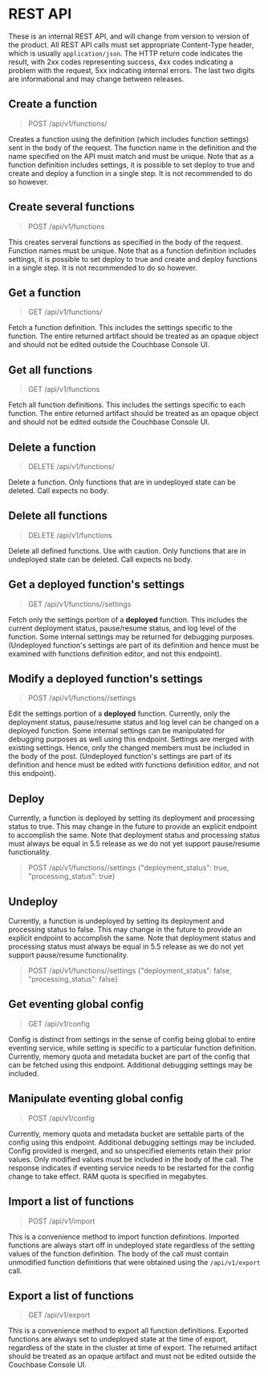 # REST API
These is an internal REST API, and will change from version to version of the product. All REST API calls must set appropriate Content-Type header,
which is usually `application/json`. The HTTP return code indicates the result, with 2xx codes representing success, 4xx codes indicating a problem
with the request, 5xx indicating internal errors. The last two digits are informational and may change between releases.

## Create a function
>
>POST /api/v1/functions/<name>
>

Creates a function using the definition (which includes function settings) sent in the body of the request.
The function name in the definition and the name specified on the API must match and must be unique.
Note that as a function definition includes settings, it is possible to set deploy to true and create
and deploy a function in a single step. It is not recommended to do so however.

## Create several functions
>
> POST /api/v1/functions
>

This creates serveral functions as specified in the body of the request. Function names must be unique.
Note that as a function definition includes settings, it is possible to set deploy to true and create
and deploy functions in a single step. It is not recommended to do so however.

## Get a function
>
> GET /api/v1/functions/<name>
>

Fetch a function definition. This includes the settings specific to the function. The entire returned
artifact should be treated as an opaque object and should not be edited outside the Couchbase Console UI.

## Get all functions
>
> GET /api/v1/functions
>

Fetch all function definitions. This includes the settings specific to each function. The entire returned
artifact should be treated as an opaque object and should not be edited outside the Couchbase Console UI.

## Delete a function
>
> DELETE /api/v1/functions/<name>
>

Delete a function. Only functions that are in undeployed state can be deleted. Call expects no body.

## Delete all functions
>
> DELETE /api/v1/functions
>

Delete all defined functions. Use with caution. Only functions that are in undeployed state can be deleted.
Call expects no body.

## Get a deployed function's settings
>
> GET /api/v1/functions/<name>/settings
> 

Fetch only the settings portion of a **deployed** function. This includes the current deployment status,
pause/resume status, and log level of the function. Some internal settings may be returned for debugging
purposes. (Undeployed function's settings are part of its definition and hence must be examined with functions 
definition editor, and not this endpoint).

## Modify a deployed function's settings
>
> POST /api/v1/functions/<name>/settings
>

Edit the settings portion of a **deployed** function. Currently, only the deployment status, pause/resume status
and log level can be changed on a deployed function. Some internal settings can be manipulated for debugging
purposes as well using this endpoint. Settings are merged with existing settings. Hence, only the changed
members must be included in the body of the post. (Undeployed function's settings are part of its definition
and hence must be edited with functions definition editor, and not this endpoint).

## Deploy
Currently, a function is deployed by setting its deployment and processing status to true. This may change in
the future to provide an explicit endpoint to accomplish the same. Note that deployment status and processing
status must always be equal in 5.5 release as we do not yet support pause/resume functionality.

>
> POST /api/v1/functions/<name>/settings
> {"deployment_status": true, "processing_status": true}
>

## Undeploy
Currently, a function is undeployed by setting its deployment and processing status to false. This may change in
the future to provide an explicit endpoint to accomplish the same. Note that deployment status and processing
status must always be equal in 5.5 release as we do not yet support pause/resume functionality.

>
> POST /api/v1/functions/<name>/settings
> {"deployment_status": false, "processing_status": false}
>

## Get eventing global config
> 
> GET /api/v1/config
>

Config is distinct from settings in the sense of config being global to entire eventing service, while setting is
specific to a particular function definition. Currently, memory quota and metadata bucket are part of the config
that can be fetched using this endpoint. Additional debugging settings may be included.

## Manipulate eventing global config
>
> POST /api/v1/config
>

Currently, memory quota and metadata bucket are settable parts of the config using this endpoint. Additional debugging
settings may be included. Config provided is merged, and so unspecified elements retain their prior values. Only modified
values must be included in the body of the call. The response indicates if eventing service needs to be restarted for
the config change to take effect. RAM quota is specified in megabytes.

## Import a list of functions
>
> POST /api/v1/import
>

This is a convenience method to import function definitions. Imported functions are always start off in undeployed state
regardless of the setting values of the function definition. The body of the call must contain unmodified function definitions
that were obtained using the `/api/v1/export` call.

## Export a list of functions
>
> GET /api/v1/export
> 

This is a convenience method to export all function definitions. Exported functions are always set to undeployed state
at the time of export, regardless of the state in the cluster at time of export. The returned artifact should be treated as an
opaque artifact and must not be edited outside the Couchbase Console UI.

